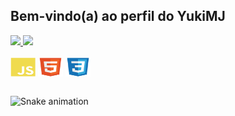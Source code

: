 ## Bem-vindo(a) ao perfil do YukiMJ 

 <div>
  <a href="https://github.com/YukiMJ">
   <a href="https://github.com/YukiMJ">
   <img height="180em" src="https://github-readme-stats.vercel.app/api?username=YukiMJ&show_icons=true&theme=tokyonight&include_all_commits=true&count_private=true"/>
   <img height="180em" src="https://github-readme-stats.vercel.app/api/top-langs/?username=devemdobro&layout=compact&langs_count=6&theme=tokyonight"/>
  </a>

</div>
<div style="display: inline_block"><br>
  <img align="center" alt="Js" height="30" width="40" src="https://raw.githubusercontent.com/devicons/devicon/master/icons/javascript/javascript-plain.svg">
  <img align="center" alt="HTML" height="30" width="40" src="https://raw.githubusercontent.com/devicons/devicon/master/icons/html5/html5-original.svg">
  <img align="center" alt="CSS" height="30" width="40" src="https://raw.githubusercontent.com/devicons/devicon/master/icons/css3/css3-original.svg">
</div>
 
 <br>
 
  
 

 
  ![Snake animation](https://github.com/devemdobro/devemdobro/blob/output/github-contribution-grid-snake.svg)
</div>
